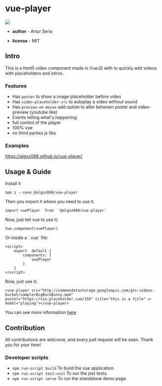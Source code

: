 # vue-player

![](ss.png)

- **author** - Artur Sena

- **license** - MIT

## Intro

This is a html5 video component made in VueJS with to quickly add videos with placeholders and intros.

### Features

- Has `poster` to show a image placeholder before video
- Has `video-placeholder-src` to autoplay a video without sound
- Has `preview-on-mouse` add option to alter between poster and video-preview (youtube like)
- Events telling what's happening
- full control of the player
- 100% vue
- no third parties js libs

### Examples

https://algoz098.github.io/vue-player/

## Usage & Guide

Install it

```
npm i --save @algoz098/vue-player
```

Then you import it where you need to use it.

```
import vuePlayer  from  '@algoz098/vue-player'
```

Now, just tell vue to use it:

```
Vue.component(vuePlayer)
```

Or inside a ´.vue´ file:

```
<script>
	export  default {
		components: {
			vuePlayer
		}
	}
</script>
```

Now, just use it:

```
<vue-player src="http://commondatastorage.googleapis.com/gtv-videos-bucket/sample/BigBuckBunny.mp4" poster="https://via.placeholder.com/150" title="this is a title" v-model="playing"></vue-player>
```

You can see more information [here](https://github.com/algoz098/vue-player/blob/master/PLAYER.md)

## Contribution

All contributions are welcome, and every pull request will be seen. Thank you for your time!

### Developer scripts

* `npm run-script build` To build the vue application.
* `npm run-script test:unit` To run the jest tests.
* `npm run-script serve` To run the standalone demo page.
